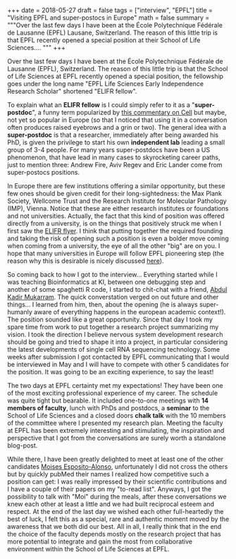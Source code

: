 +++
date = 2018-05-27
draft = false
tags = ["interview", "EPFL"]
title = "Visiting EPFL and super-postocs in Europe"
math = false
summary = """Over the last few days I have been at the École Polytechnique Fédérale de Lausanne (EPFL) Lausane, Switzerland. The reason of this little trip is that EPFL recently opened a special position at their School of Life Sciences....
"""
+++

Over the last few days I have been at the École Polytechnique Fédérale de Lausanne (EPFL), Switzerland. The reason of this little trip is that the School of Life Sciences at EPFL recently opened a special position, the fellowship goes under the long name "EPFL Life Sciences Early Independence Research Scholar" shortened "ELIFR fellow".

To explain what an **ELIFR fellow** is I could simply refer to it as a "**super-postdoc**", a funny term popularized by [this commentary on Cell](https://www.cell.com/cell/fulltext/S0092-8674(07)00316-9) but maybe, not yet so popular in Europe (so that I noticed that using it in a conversation often produces raised eyebrows and a grin or two). The general idea with a **super-postdoc** is that a researcher, immediately after being awarded his PhD, is given the privilege to start his own **independent lab** leading a small group of 3-4 people. For many years super-postdocs have been a US phenomenon, that have lead in many cases to skyrocketing career paths, just to mention three: Andrew Fire, Aviv Regev and Eric Lander come from super-postocs positions.

In Europe there are few institutions offering a similar opportunity, but these few ones should be given credit for their long-sightedness: the Max Plank Society, Wellcome Trust and the Research Institute for Molecular Pathology (IMP), Vienna. Notice that these are either research institutes or foundations and not universities. Actually, the fact that this kind of position was offered directly from a university, is on the things that positively struck me when I first saw the [ELIFR flyer](https://elifr.epfl.ch/?page=Home). I think that putting together the required founding and taking the risk of opening such a position is even a bolder move coming when coming from a university, the eye of all the other "big" are on you. I hope that many universities in Europe will follow EPFL pioneering step (the reason why this is desirable is nicely discussed [here]((https://www.cell.com/cell/fulltext/S0092-8674(07)00316-9))).

So coming back to how I got to the interview... Everything started while I was teaching Bioinformatics at KI, between one debugging step and another of some spaghetti R code, I started to chit-chat with a friend, [Abdul Kadir Mukarram](https://www.daublab.org/people/). The quick converstation verged on out future and other things... I learned from him, then, about the opening (he is always super-humanly aware of everything happens in the european academic context!). The position sounded like a great opportunity. Since that day I took my spare time from work to put together a research project summarizing my vision. I took  the direction I believe nervous system development research should be going and tried to shape it into a project, in particular considering the latest developments of single cell RNA sequencing technology. Some weeks after submission I got contacted by EPFL communicating that I would be interviewed in May and I will have to compete with other 5 candidates for the position. It was going to be an exciting experience, to say the least!

The two days at EPFL certainty met my expectations! They have been one of the most exciting professional experience of my career. The schedule was quite tight but bearable. It included one-to-one meetings with **14 members of faculty**, lunch with PhDs and postdocs, a **seminar** to the School of Life Sciences and a closed doors **chalk talk** with the 10 members of the committee where I presented my research plan. Meeting the faculty at EPFL has been extremely interesting and stimulating, the inspiration and perspective that I got from the conversations are surely worth a standalone blog-post.

While there, I have been greatly delighted to meet at least one of the other candidates [Moises Esposito-Alonso](https://moisesexpositoalonso.org/), unfortunately I did not cross the others but by quickly pubMed their names I realized how competitive such a position can get: I was really impressed by their scientific contributions and I have a couple of their papers on my "to-read list". Anyways, I got the possibility to talk with "Moi" during the meals, after these conversations we knew each other at least a little and we had built reciprocal esteem and respect. At the end of the last day we wished each other full-heartedly the best of luck, I felt this as a special, rare and authentic moment moved by the awareness that we both did our best. All in all, I really think that in the end the choice of the faculty depends mostly on the research project that has more potential to integrate and gain the most from collaborative environment within the School of Life Sciences at EPFL.